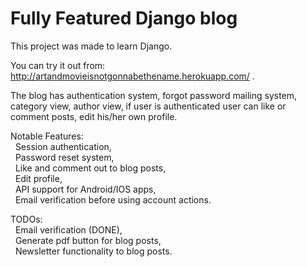 # Fully Featured Django blog

This project was made to learn Django.

You can try it out from: http://artandmovieisnotgonnabethename.herokuapp.com/ .

The blog has authentication system, forgot password mailing system, category view, author view, if user is authenticated user can like or comment posts, edit his/her own profile.

Notable Features:<br>
  &nbsp;&nbsp;Session authentication,<br>
  &nbsp;&nbsp;Password reset system,<br>
  &nbsp;&nbsp;Like and comment out to blog posts,<br>
  &nbsp;&nbsp;Edit profile,<br>
  &nbsp;&nbsp;API support for Android/IOS apps,<br>
  &nbsp;&nbsp;Email verification before using account actions.
  



TODOs:<br>
  &nbsp;&nbsp;Email verification (DONE),<br>
  &nbsp;&nbsp;Generate pdf button for blog posts,<br>
  &nbsp;&nbsp;Newsletter functionality to blog posts.
